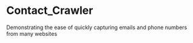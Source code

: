 # Contact_Crawler
Demonstrating the ease of quickly capturing emails and phone numbers from many websites
